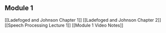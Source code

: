 
## Module 1

[[Ladefoged and Johnson Chapter 1]]
[[Ladefoged and Johnson Chapter 2]]
[[Speech Processing Lecture 1]]
[[Module 1 Video Notes]]
